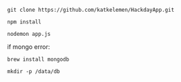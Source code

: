 ```git clone https://github.com/katkelemen/HackdayApp.git```

```npm install```

```nodemon app.js```

if mongo error:

```brew install mongodb```

```mkdir -p /data/db```



